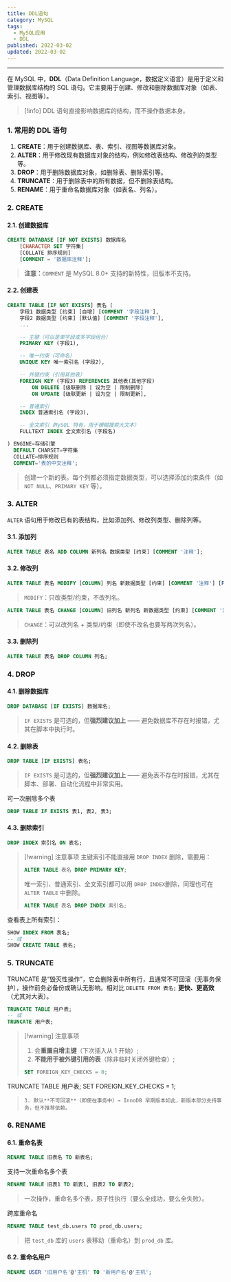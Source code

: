 ```yaml
---
title: DDL语句
category: MySQL
tags:
  - MySQL应用
  - DDL
published: 2022-03-02
updated: 2022-03-02
---
```

---

在 MySQL 中，**DDL**（Data Definition Language，数据定义语言）是用于定义和管理数据库结构的 SQL 语句。它主要用于创建、修改和删除数据库对象（如表、索引、视图等）。

> [!info] 
> DDL 语句直接影响数据库的结构，而不操作数据本身。

### 1. 常用的 DDL 语句

1. **CREATE**：用于创建数据库、表、索引、视图等数据库对象。
2. **ALTER**：用于修改现有数据库对象的结构，例如修改表结构、修改列的类型等。
3. **DROP**：用于删除数据库对象，如删除表、删除索引等。
4. **TRUNCATE**：用于删除表中的所有数据，但不删除表结构。
5. **RENAME**：用于重命名数据库对象（如表名、列名）。

### 2. CREATE

#### 2.1. 创建数据库

```sql
CREATE DATABASE [IF NOT EXISTS] 数据库名
    [CHARACTER SET 字符集]
    [COLLATE 排序规则]
    [COMMENT = '数据库注释'];
```

> **注意：**`COMMENT` 是 MySQL 8.0+ 支持的新特性，旧版本不支持。

#### 2.2. 创建表

```sql
CREATE TABLE [IF NOT EXISTS] 表名 (
    字段1 数据类型 [约束] [自增] [COMMENT '字段注释'],
    字段2 数据类型 [约束] [默认值] [COMMENT '字段注释'],
    ...

    -- 主键（可以是单字段或多字段组合）
    PRIMARY KEY (字段1),

    -- 唯一约束（可命名）
    UNIQUE KEY 唯一索引名 (字段2),

    -- 外键约束（引用其他表）
    FOREIGN KEY (字段3) REFERENCES 其他表(其他字段)
        ON DELETE [级联删除 | 设为空 | 限制删除]
        ON UPDATE [级联更新 | 设为空 | 限制更新],

    -- 普通索引
    INDEX 普通索引名 (字段3),

    -- 全文索引（MySQL 特有，用于模糊搜索大文本）
    FULLTEXT INDEX 全文索引名 (字段名)

) ENGINE=存储引擎
  DEFAULT CHARSET=字符集
  COLLATE=排序规则
  COMMENT='表的中文注释';
```

> 创建一个新的表。每个列都必须指定数据类型，可以选择添加约束条件（如 `NOT NULL`、`PRIMARY KEY` 等）。

### 3. ALTER

`ALTER` 语句用于修改已有的表结构，比如添加列、修改列类型、删除列等。

#### 3.1. 添加列

```sql
ALTER TABLE 表名 ADD COLUMN 新列名 数据类型 [约束] [COMMENT '注释'];
```

#### 3.2. 修改列

```sql
ALTER TABLE 表名 MODIFY [COLUMN] 列名 新数据类型 [约束] [COMMENT '注释'] [FIRST | AFTER 某列];
```

> `MODIFY`：只改类型/约束，不改列名。

```sql
ALTER TABLE 表名 CHANGE [COLUMN] 旧列名 新列名 新数据类型 [约束] [COMMENT '注释'] [FIRST | AFTER 某列];
```

> `CHANGE`：可以改列名 + 类型/约束（即使不改名也要写两次列名）。

#### 3.3. 删除列

```sql
ALTER TABLE 表名 DROP COLUMN 列名;
```

### 4. DROP

#### 4.1. 删除数据库

```sql
DROP DATABASE [IF EXISTS] 数据库名;
```

> `IF EXISTS` 是可选的，但**强烈建议加上** —— 避免数据库不存在时报错，尤其在脚本中执行时。

#### 4.2. 删除表

```sql
DROP TABLE [IF EXISTS] 表名;
```

> `IF EXISTS` 是可选的，但**强烈建议加上** —— 避免表不存在时报错，尤其在脚本、部署、自动化流程中非常实用。

可一次删除多个表

```sql
DROP TABLE IF EXISTS 表1, 表2, 表3;
```

#### 4.3. 删除索引

```sql
DROP INDEX 索引名 ON 表名;
```


> [!warning] 注意事项
> 主键索引不能直接用 `DROP INDEX` 删除，需要用：
> ```sql
> ALTER TABLE 表名 DROP PRIMARY KEY;
> ```
> 唯一索引、普通索引、全文索引都可以用 `DROP INDEX`删除，同理也可在 `ALTER TABLE` 中删除。
> ```sql
> ALTER TABLE 表名 DROP INDEX 索引名;
> ```

查看表上所有索引：

```sql
SHOW INDEX FROM 表名;
-- 或
SHOW CREATE TABLE 表名;
```

### 5. TRUNCATE

TRUNCATE 是“毁灭性操作”，它会删除表中所有行，且通常不可回滚（无事务保护），操作前务必备份或确认无影响。相对比 `DELETE FROM 表名;` **更快、更高效**（尤其对大表）。

```sql
TRUNCATE TABLE 用户表;
-- 或
TRUNCATE 用户表;
```

> [!warning] 注意事项
> 1. 会**重置自增主键**（下次插入从 1 开始）;
> 2. **不能用于被外键引用的表**（除非临时关闭外键检查）;
> ```sql
> SET FOREIGN_KEY_CHECKS = 0;
TRUNCATE TABLE 用户表;
SET FOREIGN_KEY_CHECKS = 1;
> ```
> 3. 默认**不可回滚**（即使在事务中）→ InnoDB 早期版本如此，新版本部分支持事务，但不推荐依赖。


### 6. RENAME

#### 6.1. 重命名表

```sql
RENAME TABLE 旧表名 TO 新表名;
```

支持一次重命名多个表

```sql
RENAME TABLE 旧表1 TO 新表1, 旧表2 TO 新表2;
```

> 一次操作，重命名多个表，原子性执行（要么全成功，要么全失败）。

跨库重命名

```sql
RENAME TABLE test_db.users TO prod_db.users;
```

> 把 `test_db` 库的 `users` 表移动（重命名）到 `prod_db` 库。

#### 6.2. 重命名用户

```sql
RENAME USER '旧用户名'@'主机' TO '新用户名'@'主机';
```

